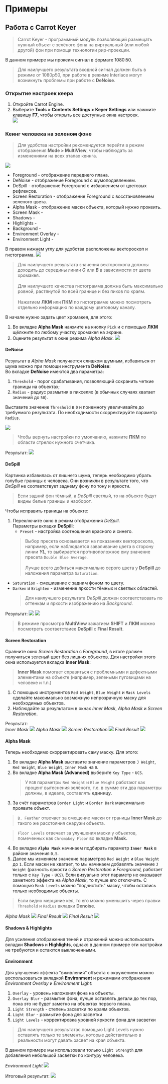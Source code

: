 ﻿# Примеры
## Работа с Carrot Keyer

> Carrot Keyer - программный модуль позволяющий размещать нужный объект с зелёного фона на виртуальный (или любой другой) фон при помощи технологии рир-проекции.

В данном примере мы прокеим сигнал в формате 1080i50.

> Для наилучшего результата входной сигнал должен быть в режиме от 1080p50, при работе в режиме Interlace могут возникнуть проблемы при работе с **DeNoise**.

### **Открытие настроек кеера**
1. Откройте Carrot Engine.
2. Выберите **Tools > Contents Settings > Keyer Settings** или нажмите клавишу **F7**, чтобы открыть все доступные окна настроек.
<br>![](_images\example_keyer\stage_00.png)

### **Кеинг человека на зеленом фоне**
> Для удобства настройки рекомендуется перейти в режим отображения **Mode > MultiView**, чтобы наблюдать за изменениями на всех этапах кеинга.

![](_images\example_keyer\stage_01.png)
- Foreground - отображение переднего плана.
- DeNoise - отображение Foreground с шумоподавлением.
- DeSpill - отображение Foreground с избавлением от цветовых рефлексов.
- Screen Restoration - отображение Foreground с восстановлением зеленого цвета.
- Alpha Mask - отображение маски объекта, который нужно прокеить.
- Screen Mask - 
- Shadows -
- Highlights -
- Background -
- Environment Overlay -
- Environment Light -

В правом нижнем углу для удобства расположены вектороскоп и гистограмма.
![](_images\example_keyer\stage_02.png)
> Для наилучшего результата значения вектороскопа должны доходить до середины линии ***G*** или ***B*** в зависимости от цвета хромакея.<br>
<br>Для наилучшего качества гистограмма должна быть максимально ровной, растянутой по всей границе и без пиков по краям.<br>
<br>Нажатием **ЛКМ** или **ПКМ** по гистограмме можно посмотреть отдельно информацию по каждому цветовому каналу.

В начале нужно задать цвет хромакея, для этого:
1. Во вкладке **Alpha Mask** нажмите на кнопку `Pick` и с помощью **ЛКМ** щёлкните по любому участку хромакея на экране.
2. Оцените результат в окне режима *Alpha Mask.*
    ![](_images\example_keyer\stage_03.png)

#### **DeNoise**
Результат в *Alpha Mask* получается слишком шумным, избавиться от шума можно при помощи инструмента **DeNoise**:<br>
Во вкладке **DeNoise** имеются два параметра:
1. `Threshold` - порог срабатывания, позволяющий сохранить четкие границы на объектах;
2. `Radius` - радиус размытия в пикселях (в обычных случаях хватает значений до `50`).

Выставите значение `Threshold` в `0` и понемногу увеличивайте до требуемого результата. По необходимости скорректируйте параметр `Radius`.

![](_images\example_keyer\stage_04.png)

> Чтобы вернуть настройки по умолчанию, нажмите **ПКМ** по области стрелок нужного счетчика.

Результат:
![](_images\example_keyer\stage_05.png)

#### **DeSpill**
Картинка избавилась от лишнего шума, теперь необходимо убрать голубые границы с человека. Они возникли в результате того, что *DeSpill* не соответствует заднему фону по тону и яркости.

> Если задний фон тёмный, а *DeSpill* светлый, то на объекте будут видны белые границы и наоборот.

Чтобы исправить границы на объекте:

1. Переключите окно в режим отображения *DeSpill*.
    <br>Параметры вкладки **DeSpill**:
    - `Preset` - настройка соотношения красного и синего.
    > Выбор пресета основывается на показаниях вектороскопа, например, если наблюдается заваливание цвета в сторону линии ***YL***, то выбирается противоположное ему значение пресета `Double Blue Average`.<br>
    <br>Лучше всего добиться максимально серого цвета у **DeSpill** до наложения параметра `Saturation`.
- `Saturation` - смешивание с задним фоном по цвету.
- `Darken` и `Brighten` - изменение яркости тёмных и светлых областей.
    > Для наилучшего результата *DeSpill* должен соответствовать по оттенкам и яркости изображению на *Background*.

Результат:
![](_images\example_keyer\stage_06.png)
![](_images\example_keyer\stage_07.png)

> В режиме просмотра **MultiView** зажатием **SHIFT** и **ЛКМ** можно посмотреть соответствиее **DeSpill** с **Final Result**.

#### **Screen Restoration**
Сравните окно *Screen Restoration* с *Foreground*, в итоге должен получиться зеленый цвет без лишних объектов. Для настройки этого окна используется вкладка **Inner Mask**:
> **Inner Mask** помогает справиться с проблемными и дефектными элементами на объекте (например, зелеными пуговицами на человеке и т.п.)

1. С помощью инструментов `Red Weight`, `Blue Weight` и `Mask Levels` сделайте максимально возможную непрозрачную маску для необходимых объектов.
2. Наблюдайте за результатом в окнах *Inner Mask*, *Alpha Mask* и *Screen Restoration*.

Результат:<br>
*Inner Mask*
![](_images\example_keyer\stage_08.png)
*Alpha Mask*
![](_images\example_keyer\stage_09.png)
*Screen Restoration*
![](_images\example_keyer\stage_10.png)
*Final Result*
![](_images\example_keyer\stage_11.png)

#### **Alpha Mask**
Теперь необходимо скорректировать саму маску. Для этого:
1. Во вкладке **Alpha Mask** выставите значение параметров `J Weight`, `Red Weight`, `Blue Weight`, `Inner Mask` на `0`.
2. Во вкладке **Alpha Mask (Advanced)** выберите `Key Type` - `UCS`.
    > У `RGB` параметры `Red Weight` и `Blue Weight` работают как процент вытеснения зелёного, т.е. в сумме эти два параметры должны, в идеале, составлять **единицу**.
3. За счёт параметров `Border Light` и `Border Dark` максимально проявите объект.

> `B. Feather` отвечает за смещение маски от границы **Inner Mask** до такого же расстояния снаружи объекта.

> `Floor Levels` отвечает за улучшения маски у объектов, помеченных как `Chromakey Floor` во вкладке **Mask.**
4. Во вкладке **`Alpha Mask`** начинаем подбирать параметр **`Inner Mask`** в районе значения `0,5`.
5. Далее мы изменяем значение параметров `Red Weight` и `Blue Weight` до `1`. Если маски не хватает, то мы начинаем добавлять значение `J Weight` (разность яркости с *Screen Restoration* и *Foreground,* работает только с `Key Type` *-* `UCS`). Если визуально этот параметр не оказывает заметного эффекта на *Alpha Mask*, то лучше его отключить. С помощью `Mask Levels` можно “подчистить” маску, чтобы остались только необходимые объекты.
    
> Если видно мерцание кея, то его можно уменьшить через правки `Threshold` и `Radius` вкладки **Denoise.**

*Alpha Mask*
![](_images\example_keyer\stage_13.png)
*Final Result*
![](_images\example_keyer\stage_12.png)
*Final Result*
![](_images\example_keyer\stage_14.png)

#### **Shadows** & **Highlights**
Для усиления отображения теней и отражений можно использовать вкладки **Shadows** и **Highlights**, однако в данном примере эти настройки не требуются и остаются выключенными.

#### **Environment**
Для улучшения эффекта "вживления" объекта с окружением можно воспользоваться вкладкой  **Environment** и режимами отображения *Environment Overlay* и *Environment Light*:
1. `Overlay` - уровень наложения фона на объекты.
2. `Overlay Blur` - размытие фона, лучше оставлять детали до тех пор, пока это не будет заметно на объектах первого плана.
3. `Light Strength` - степень засветки по краям объектов.
4. `Light Blur` - размытие фона для засветки
5. `Light Levels` - корректировка уровней яркости фона для засветки

> Для наилучшего результатас помощью Light Levels нужно оставлять только те элементы, которые действительно в реальности могут давать засвет на края объекта.

В данном примере мы использовали только `Light Strength` для добавления небольшой засветки по контуру человека.

*Environment Light*
![](_images\example_keyer\stage_15.png)

Итоговый результат:
![](_images\example_keyer\stage_16.png)
